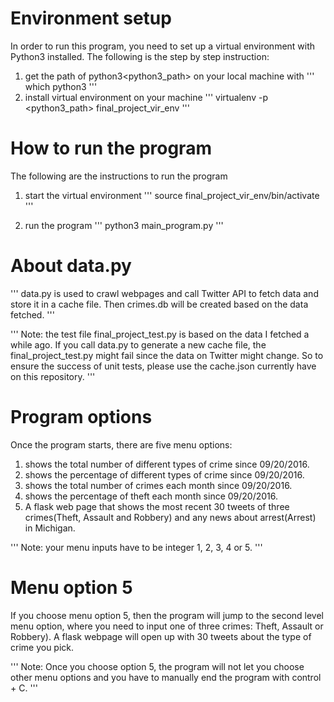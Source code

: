 # Environment setup
In order to run this program, you need to set up a virtual environment with
Python3 installed. The following is the step by step instruction:

1. get the path of python3<python3_path> on your local machine with
'''
  which python3
'''
2. install virtual environment on your machine
'''
  virtualenv -p <python3_path> final_project_vir_env
'''

# How to run the program
The following are the instructions to run the program

1. start the virtual environment
'''
  source final_project_vir_env/bin/activate
'''

2. run the program
'''
  python3 main_program.py
'''

# About data.py
'''
  data.py is used to crawl webpages and call Twitter API to fetch data and store it
  in a cache file. Then crimes.db will be created based on the data fetched.
'''

'''
  Note: the test file final_project_test.py is based on the data I fetched a while ago.
        If you call data.py to generate a new cache file, the final_project_test.py might fail
        since the data on Twitter might change. So to ensure the success of unit tests, please
        use the cache.json currently have on this repository.
'''


# Program options
Once the program starts, there are five menu options:
1. shows the total number of different types of crime since 09/20/2016.
2. shows the percentage of different types of crime since 09/20/2016.
3. shows the total number of crimes each month since 09/20/2016.
4. shows the percentage of theft each month since 09/20/2016.
5. A flask web page that shows the most recent 30 tweets of three crimes(Theft, Assault and Robbery) and any news about arrest(Arrest) in Michigan.

'''
  Note: your menu inputs have to be integer 1, 2, 3, 4 or 5.
'''

# Menu option 5
If you choose menu option 5, then the program will jump to the second level menu option, where you need to input one of three crimes: Theft, Assault or Robbery). A flask webpage will open up
with 30 tweets about the type of crime you pick.

'''
  Note: Once you choose option 5, the program will not let you choose other menu options and you have to manually end the program with control + C.
'''
